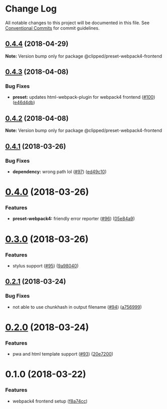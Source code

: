 # Change Log

All notable changes to this project will be documented in this file.
See [Conventional Commits](https://conventionalcommits.org) for commit guidelines.

<a name="0.4.4"></a>
## [0.4.4](https://github.com/clippedjs/clipped/compare/@clipped/preset-webpack4-frontend@0.4.3...@clipped/preset-webpack4-frontend@0.4.4) (2018-04-29)




**Note:** Version bump only for package @clipped/preset-webpack4-frontend

<a name="0.4.3"></a>
## [0.4.3](https://github.com/clippedjs/clipped/compare/@clipped/preset-webpack4-frontend@0.4.2...@clipped/preset-webpack4-frontend@0.4.3) (2018-04-08)


### Bug Fixes

* **preset:** updates html-webpack-plugin for webpack4 frontend ([#100](https://github.com/clippedjs/clipped/issues/100)) ([e46d4db](https://github.com/clippedjs/clipped/commit/e46d4db))




<a name="0.4.2"></a>
## [0.4.2](https://github.com/clippedjs/clipped/compare/@clipped/preset-webpack4-frontend@0.4.1...@clipped/preset-webpack4-frontend@0.4.2) (2018-04-08)




**Note:** Version bump only for package @clipped/preset-webpack4-frontend

<a name="0.4.1"></a>
## [0.4.1](https://github.com/clippedjs/clipped/compare/@clipped/preset-webpack4-frontend@0.4.0...@clipped/preset-webpack4-frontend@0.4.1) (2018-03-26)


### Bug Fixes

* **dependency:** wrong path lol ([#97](https://github.com/clippedjs/clipped/issues/97)) ([ed49c10](https://github.com/clippedjs/clipped/commit/ed49c10))




<a name="0.4.0"></a>
# [0.4.0](https://github.com/clippedjs/clipped/compare/@clipped/preset-webpack4-frontend@0.3.0...@clipped/preset-webpack4-frontend@0.4.0) (2018-03-26)


### Features

* **preset-webpack4:** friendly error reporter ([#96](https://github.com/clippedjs/clipped/issues/96)) ([05e84a9](https://github.com/clippedjs/clipped/commit/05e84a9))




<a name="0.3.0"></a>
# [0.3.0](https://github.com/clippedjs/clipped/compare/@clipped/preset-webpack4-frontend@0.2.1...@clipped/preset-webpack4-frontend@0.3.0) (2018-03-26)


### Features

* stylus support ([#95](https://github.com/clippedjs/clipped/issues/95)) ([9a98040](https://github.com/clippedjs/clipped/commit/9a98040))




<a name="0.2.1"></a>
## [0.2.1](https://github.com/clippedjs/clipped/compare/@clipped/preset-webpack4-frontend@0.2.0...@clipped/preset-webpack4-frontend@0.2.1) (2018-03-24)


### Bug Fixes

* not able to use chunkhash in output filename ([#94](https://github.com/clippedjs/clipped/issues/94)) ([a756999](https://github.com/clippedjs/clipped/commit/a756999))




<a name="0.2.0"></a>
# [0.2.0](https://github.com/clippedjs/clipped/compare/@clipped/preset-webpack4-frontend@0.1.0...@clipped/preset-webpack4-frontend@0.2.0) (2018-03-24)


### Features

* pwa and html template support ([#93](https://github.com/clippedjs/clipped/issues/93)) ([20e7200](https://github.com/clippedjs/clipped/commit/20e7200))




<a name="0.1.0"></a>
# 0.1.0 (2018-03-22)


### Features

* webpack4 frontend setup ([f8a74cc](https://github.com/clippedjs/clipped/commit/f8a74cc))
